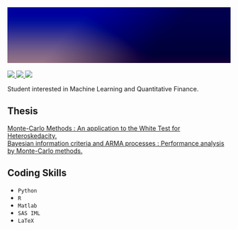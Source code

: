 <img src="https://raw.githubusercontent.com/MehdiFerhat/mehdiferhat.github.io/main/1641675416483.png" />

<a href="https://github.com/MehdiFerhat"> <img src="https://img.shields.io/badge/GitHub-100000?style=for-the-badge&logo=github&logoColor=white"/> <a href="https://www.linkedin.com/in/mehdi-ferhat/"> <img src="https://img.shields.io/badge/LinkedIn-0077B5?style=for-the-badge&logo=linkedin&logoColor=white"/> <a href="mailto:mehdi.ferhat.pro@gmail.com"> <img src="https://img.shields.io/badge/Gmail-D14836?style=for-the-badge&logo=gmail&logoColor=white"/> </a>


Student interested in Machine Learning and Quantitative Finance.

## Thesis
<a href="MMW.pdf" target="_blank"> Monte-Carlo Methods : An application to the White Test for Heteroskedacity.</a>
<br>
<a href="MMBA.pdf" target="_blank"> Bayesian information criteria and ARMA processes : Performance analysis by Monte-Carlo methods.</a>

## Coding Skills

- `Python` 
- `R`  
- `Matlab`  
- `SAS IML`  
- `LaTeX`

